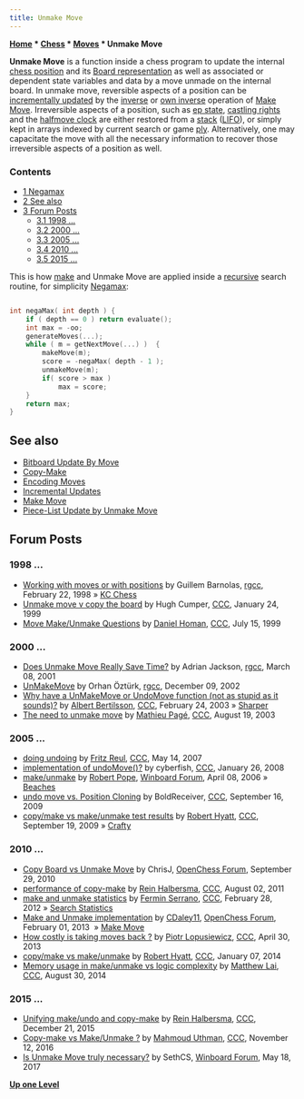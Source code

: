 ```yaml
---
title: Unmake Move
---
```

**[Home](Home "Home") \* [Chess](Chess "Chess") \* [Moves](Moves "Moves") \* Unmake Move**


**Unmake Move** is a function inside a chess program to update the internal [chess position](Chess_Position "Chess Position") and its [Board representation](Board_Representation "Board Representation") as well as associated or dependent state variables and data by a move unmade on the internal board. In unmake move, reversible aspects of a position can be [incrementally updated](Incremental_Updates "Incremental Updates") by the [inverse](https://en.wikipedia.org/wiki/Inverse_function) or [own inverse](https://en.wikipedia.org/wiki/Involution_%28mathematics%29) operation of [Make Move](Make_Move "Make Move"). Irreversible aspects of a position, such as [ep state](En_passant "En passant"), [castling rights](Castling_Rights "Castling Rights") and the [halfmove clock](Halfmove_Clock "Halfmove Clock") are either restored from a [stack](Stack "Stack") ([LIFO](https://en.wikipedia.org/wiki/LIFO_%28computing%29)), or simply kept in arrays indexed by current search or game [ply](Ply "Ply"). Alternatively, one may capacitate the move with all the necessary information to recover those irreversible aspects of a position as well.



### Contents


* [1 Negamax](#negamax)
* [2 See also](#see-also)
* [3 Forum Posts](#forum-posts)
	+ [3.1 1998 ...](#1998-...)
	+ [3.2 2000 ...](#2000-...)
	+ [3.3 2005 ...](#2005-...)
	+ [3.4 2010 ...](#2010-...)
	+ [3.5 2015 ...](#2015-...)






This is how [make](Make_Move "Make Move") and Unmake Move are applied inside a [recursive](Recursion "Recursion") search routine, for simplicity [Negamax](Negamax "Negamax"):




```C++

int negaMax( int depth ) {
    if ( depth == 0 ) return evaluate();
    int max = -oo;
    generateMoves(...);
    while ( m = getNextMove(...) )  {
        makeMove(m); 
        score = -negaMax( depth - 1 );
        unmakeMove(m); 
        if( score > max )
            max = score;
    }
    return max;
}

```

## See also


* [Bitboard Update By Move](General_Setwise_Operations#UpdateByMove "General Setwise Operations")
* [Copy-Make](Copy-Make "Copy-Make")
* [Encoding Moves](Encoding_Moves "Encoding Moves")
* [Incremental Updates](Incremental_Updates "Incremental Updates")
* [Make Move](Make_Move "Make Move")
* [Piece-List Update by Unmake Move](Piece-Lists#Unmake "Piece-Lists")


## Forum Posts


### 1998 ...


* [Working with moves or with positions](https://groups.google.com/d/msg/rec.games.chess.computer/EQxCixpytBg/e1R0a7u1WMsJ) by Guillem Barnolas, [rgcc](Computer_Chess_Forums "Computer Chess Forums"), February 22, 1998 » [KC Chess](KC_Chess "KC Chess")
* [Unmake move v copy the board](https://www.stmintz.com/ccc/index.php?id=40653) by Hugh Cumper, [CCC](CCC "CCC"), January 24, 1999
* [Move Make/Unmake Questions](https://www.stmintz.com/ccc/index.php?id=60557) by [Daniel Homan](Daniel_Homan "Daniel Homan"), [CCC](CCC "CCC"), July 15, 1999


### 2000 ...


* [Does Unmake Move Really Save Time?](http://groups.google.com/group/rec.games.chess.computer/browse_frm/thread/64f953b94ae312b) by Adrian Jackson, [rgcc](Computer_Chess_Forums "Computer Chess Forums"), March 08, 2001
* [UnMakeMove](http://groups.google.com/group/rec.games.chess.computer/browse_frm/thread/f5e2343c99ae6388) by Orhan Öztürk, [rgcc](Computer_Chess_Forums "Computer Chess Forums"), December 09, 2002
* [Why have a UnMakeMove or UndoMove function (not as stupid as it sounds)?](https://www.stmintz.com/ccc/index.php?id=286582) by [Albert Bertilsson](Albert_Bertilsson "Albert Bertilsson"), [CCC](CCC "CCC"), February 24, 2003 » [Sharper](Sharper "Sharper")
* [The need to unmake move](https://www.stmintz.com/ccc/index.php?id=312031) by [Mathieu Pagé](Mathieu_Pag%C3%A9 "Mathieu Pagé"), [CCC](CCC "CCC"), August 19, 2003


### 2005 ...


* [doing undoing](http://www.talkchess.com/forum/viewtopic.php?t=13764) by [Fritz Reul](Fritz_Reul "Fritz Reul"), [CCC](CCC "CCC"), May 14, 2007
* [implementation of undoMove()?](http://www.talkchess.com/forum/viewtopic.php?t=19214) by cyberfish, [CCC](CCC "CCC"), January 26, 2008
* [make/unmake](http://www.open-aurec.com/wbforum/viewtopic.php?f=4&t=4641) by [Robert Pope](Robert_Pope "Robert Pope"), [Winboard Forum](Computer_Chess_Forums "Computer Chess Forums"), April 08, 2006 » [Beaches](Beaches "Beaches")
* [undo move vs. Position Cloning](http://www.talkchess.com/forum/viewtopic.php?t=29770) by BoldReceiver, [CCC](CCC "CCC"), September 16, 2009
* [copy/make vs make/unmake test results](http://www.talkchess.com/forum/viewtopic.php?t=29798) by [Robert Hyatt](Robert_Hyatt "Robert Hyatt"), [CCC](CCC "CCC"), September 19, 2009 » [Crafty](Crafty "Crafty")


### 2010 ...


* [Copy Board vs Unmake Move](http://www.open-chess.org/viewtopic.php?f=5&t=665) by ChrisJ, [OpenChess Forum](Computer_Chess_Forums "Computer Chess Forums"), September 29, 2010
* [performance of copy-make](http://www.talkchess.com/forum/viewtopic.php?t=39938) by [Rein Halbersma](Rein_Halbersma "Rein Halbersma"), [CCC](CCC "CCC"), August 02, 2011
* [make and unmake statistics](http://www.talkchess.com/forum3/viewtopic.php?f=7&t=42665) by [Fermin Serrano](Fermin_Serrano "Fermin Serrano"), [CCC](CCC "CCC"), February 28, 2012 » [Search Statistics](Search_Statistics "Search Statistics")
* [Make and Unmake implementation](http://www.open-chess.org/viewtopic.php?f=5&t=2250) by [CDaley11](Christian_Daley "Christian Daley"), [OpenChess Forum](Computer_Chess_Forums "Computer Chess Forums"), February 01, 2013  » [Make Move](Make_Move "Make Move")
* [How costly is taking moves back ?](http://www.talkchess.com/forum/viewtopic.php?t=47882) by [Piotr Lopusiewicz](index.php?title=Piotr_Lopusiewicz&action=edit&redlink=1 "Piotr Lopusiewicz (page does not exist)"), [CCC](CCC "CCC"), April 30, 2013
* [copy/make vs make/unmake](http://www.talkchess.com/forum/viewtopic.php?t=50805) by [Robert Hyatt](Robert_Hyatt "Robert Hyatt"), [CCC](CCC "CCC"), January 07, 2014
* [Memory usage in make/unmake vs logic complexity](http://www.talkchess.com/forum/viewtopic.php?t=53502) by [Matthew Lai](Matthew_Lai "Matthew Lai"), [CCC](CCC "CCC"), August 30, 2014


### 2015 ...


* [Unifying make/undo and copy-make](http://www.talkchess.com/forum/viewtopic.php?t=58647) by [Rein Halbersma](Rein_Halbersma "Rein Halbersma"), [CCC](CCC "CCC"), December 21, 2015
* [Copy-make vs Make/Unmake ?](http://www.talkchess.com/forum/viewtopic.php?t=62090) by [Mahmoud Uthman](index.php?title=Mahmoud_Uthman&action=edit&redlink=1 "Mahmoud Uthman (page does not exist)"), [CCC](CCC "CCC"), November 12, 2016
* [Is Unmake Move truly necessary?](http://www.open-aurec.com/wbforum/viewtopic.php?f=4&t=53892) by SethCS, [Winboard Forum](Computer_Chess_Forums "Computer Chess Forums"), May 18, 2017


**[Up one Level](Moves "Moves")**







 
